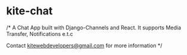 # kite-chat
/*
A Chat App built with Django-Channels and React.
It supports Media Transfer, Notifications e.t.c

Contact kitewebdevelopers@gmail.com for more information
*/
